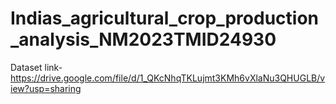 # Indias_agricultural_crop_production_analysis_NM2023TMID24930

Dataset link-https://drive.google.com/file/d/1_QKcNhqTKLujmt3KMh6vXlaNu3QHUGLB/view?usp=sharing
